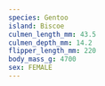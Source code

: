 ```yaml
---
species: Gentoo
island: Biscoe
culmen_length_mm: 43.5
culmen_depth_mm: 14.2
flipper_length_mm: 220
body_mass_g: 4700
sex: FEMALE
---
```

